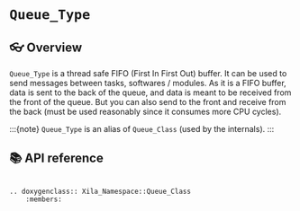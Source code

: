 # `Queue_Type`

## 👓 Overview

`Queue_Type` is a thread safe FIFO (First In First Out) buffer. It can be used to send messages between tasks, softwares / modules. As it is a FIFO buffer, data is sent to the back of the queue, and data is meant to be received from the front of the queue. But you can also send to the front and receive from the back (must be used reasonably since it consumes more CPU cycles).

:::{note}
    `Queue_Type` is an alias of `Queue_Class` (used by the internals).
:::

## 📚 API reference

```{eval-rst}

.. doxygenclass:: Xila_Namespace::Queue_Class
    :members:

```